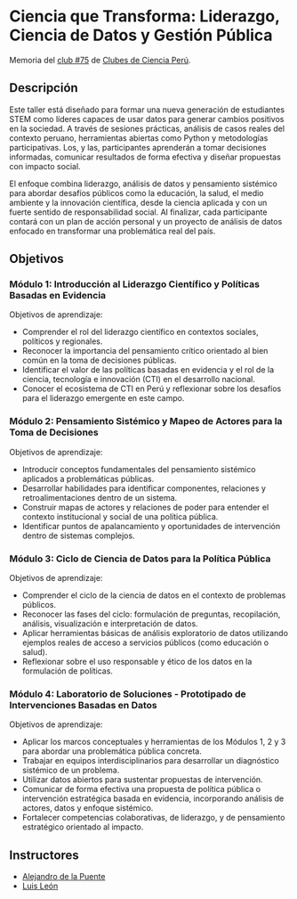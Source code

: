 # Ciencia que Transforma: Liderazgo, Ciencia de Datos y Gestión Pública

Memoria del [club #75](https://clubesdecienciaperu.org/project/cdecpe75-ciencia-que-transforma-liderazgo-datos-y-gestion-publica/) de [Clubes de Ciencia Perú](https://clubesdecienciaperu.org).

## Descripción

Este taller está diseñado para formar una nueva generación de estudiantes STEM como líderes capaces de usar datos para generar cambios positivos en la sociedad. 
A través de sesiones prácticas, análisis de casos reales del contexto peruano, herramientas abiertas como Python y metodologías participativas. 
Los, y las, participantes aprenderán a tomar decisiones informadas, comunicar resultados de forma efectiva y diseñar propuestas con impacto social.

El enfoque combina liderazgo, análisis de datos y pensamiento sistémico para abordar desafíos públicos como la educación, la salud, el medio ambiente y la innovación científica, desde la ciencia aplicada y con un fuerte sentido de responsabilidad social.
Al finalizar, cada participante contará con un plan de acción personal y un proyecto de análisis de datos enfocado en transformar una problemática real del país.

## Objetivos

### Módulo 1: Introducción al Liderazgo Científico y Políticas Basadas en Evidencia

Objetivos de aprendizaje:

- Comprender el rol del liderazgo científico en contextos sociales, políticos y regionales.
- Reconocer la importancia del pensamiento crítico orientado al bien común en la toma de decisiones públicas.
- Identificar el valor de las políticas basadas en evidencia y el rol de la ciencia, tecnología e innovación (CTI) en el desarrollo nacional.
- Conocer el ecosistema de CTI en Perú y reflexionar sobre los desafíos para el liderazgo emergente en este campo.

### Módulo 2: Pensamiento Sistémico y Mapeo de Actores para la Toma de Decisiones

Objetivos de aprendizaje:

- Introducir conceptos fundamentales del pensamiento sistémico aplicados a problemáticas públicas.
- Desarrollar habilidades para identificar componentes, relaciones y retroalimentaciones dentro de un sistema.
- Construir mapas de actores y relaciones de poder para entender el contexto institucional y social de una política pública.
- Identificar puntos de apalancamiento y oportunidades de intervención dentro de sistemas complejos.

### Módulo 3: Ciclo de Ciencia de Datos para la Política Pública

Objetivos de aprendizaje:

- Comprender el ciclo de la ciencia de datos en el contexto de problemas públicos.
- Reconocer las fases del ciclo: formulación de preguntas, recopilación, análisis, visualización e interpretación de datos.
- Aplicar herramientas básicas de análisis exploratorio de datos utilizando ejemplos reales de acceso a servicios públicos (como educación o salud).
- Reflexionar sobre el uso responsable y ético de los datos en la formulación de políticas.

### Módulo 4: Laboratorio de Soluciones - Prototipado de Intervenciones Basadas en Datos

Objetivos de aprendizaje:

- Aplicar los marcos conceptuales y herramientas de los Módulos 1, 2 y 3 para abordar una problemática pública concreta.
- Trabajar en equipos interdisciplinarios para desarrollar un diagnóstico sistémico de un problema.
- Utilizar datos abiertos para sustentar propuestas de intervención.
- Comunicar de forma efectiva una propuesta de política pública o intervención estratégica basada en evidencia, incorporando análisis de actores, datos y enfoque sistémico.
- Fortalecer competencias colaborativas, de liderazgo, y de pensamiento estratégico orientado al impacto.

## Instructores

- [Alejandro de la Puente](https://www.linkedin.com/in/alejandro-de-la-puente/) 
- [Luis León](https://www.linkedin.com/in/luisleonandonayre/)
